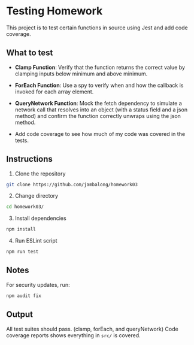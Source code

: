 # Testing Homework

This project is to test certain functions in source using Jest and add code coverage.

## What to test

- **Clamp Function**: Verify that the function returns the correct value by clamping inputs below minimum and above minimum.

- **ForEach Function**: Use a spy to verify when and how the callback is invoked for each array element.

- **QueryNetwork Function**: Mock the fetch dependency to simulate a network call that resolves into an object (with a status field and a json method) and confirm the function correctly unwraps using the json method.

- Add code coverage to see how much of my code was covered in the tests.

## Instructions

1. Clone the repository

```bash
git clone https://github.com/jambalong/homework03
```

2. Change directory

```bash
cd homework03/
```

3. Install dependencies

```bash
npm install
```

4. Run ESLint script

```bash
npm run test
```

## Notes

For security updates, run:

```bash
npm audit fix
```

## Output

All test suites should pass. (clamp, forEach, and queryNetwork)
Code coverage reports shows everything in `src/` is covered.
